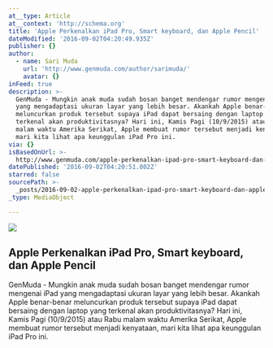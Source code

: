 ```yaml
---
at__type: Article
at__context: 'http://schema.org'
title: 'Apple Perkenalkan iPad Pro, Smart keyboard, dan Apple Pencil'
dateModified: '2016-09-02T04:20:49.935Z'
publisher: {}
author:
  - name: Sari Muda
    url: 'http://www.genmuda.com/author/sarimuda/'
    avatar: {}
inFeed: true
description: >-
  GenMuda - Mungkin anak muda sudah bosan banget mendengar rumor mengenai iPad
  yang mengadaptasi ukuran layar yang lebih besar. Akankah Apple benar-benar
  meluncurkan produk tersebut supaya iPad dapat bersaing dengan laptop yang
  terkenal akan produktivitasnya? Hari ini, Kamis Pagi (10/9/2015) atau Rabu
  malam waktu Amerika Serikat, Apple membuat rumor tersebut menjadi kenyataan,
  mari kita lihat apa keunggulan iPad Pro ini.
via: {}
isBasedOnUrl: >-
  http://www.genmuda.com/apple-perkenalkan-ipad-pro-smart-keyboard-dan-apple-pencil/
datePublished: '2016-09-02T04:20:51.802Z'
starred: false
sourcePath: >-
  _posts/2016-09-02-apple-perkenalkan-ipad-pro-smart-keyboard-dan-apple-pencil.md
_type: MediaObject

---
```

<article style=""><img src="http://www.genmuda.com/wp-content/uploads/2015/09/61.jpg" /><h1>Apple Perkenalkan iPad Pro, Smart keyboard, dan Apple Pencil</h1><p>GenMuda - Mungkin anak muda sudah bosan banget mendengar rumor mengenai iPad yang mengadaptasi ukuran layar yang lebih besar. Akankah Apple benar-benar meluncurkan produk tersebut supaya iPad dapat bersaing dengan laptop yang terkenal akan produktivitasnya? Hari ini, Kamis Pagi (10/9/2015) atau Rabu malam waktu Amerika Serikat, Apple membuat rumor tersebut menjadi kenyataan, mari kita lihat apa keunggulan iPad Pro ini.</p></article>